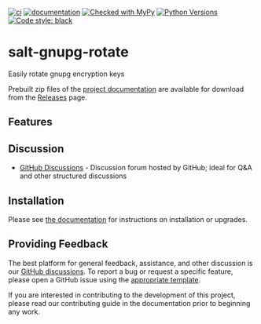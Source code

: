[![ci](https://github.com/raddessi/salt-gnupg-rotate/workflows/ci/badge.svg)](https://github.com/raddessi/salt-gnupg-rotate/actions?query=workflow%3Aci)
[![documentation](https://img.shields.io/badge/docs-sphinx%20furo-blue.svg?style=flat)](https://github.com/pradyunsg/furo)
[![Checked with MyPy](https://img.shields.io/badge/mypy-checked-blue.svg)](http://mypy-lang.org/)
[![Python Versions](https://img.shields.io/badge/python-3.10-blue.svg)](#salt-gnupg-rotate)
[![Code style: black](https://img.shields.io/badge/code%20style-black-000000.svg)](https://github.com/psf/black)
<!-- sphinx-include-starts-here -->
# salt-gnupg-rotate

Easily rotate gnupg encryption keys

<!-- Fill this in -->

Prebuilt zip files of the
[project documentation](https://github.com/raddessi/salt-gnupg-rotate/tree/main/docs)
are available for download from the
[Releases](https://github.com/raddessi/salt-gnupg-rotate/releases) page.

## Features

<!-- Fill this in -->


## Discussion

* [GitHub Discussions](https://github.com/raddessi/salt-gnupg-rotate/discussions) - Discussion forum hosted by GitHub; ideal for Q&A and other structured discussions

<!-- sphinx-include-stops-here -->
## Installation

Please see [the documentation](https://github.com/raddessi/salt-gnupg-rotate/releases) for
instructions on installation or upgrades.

## Providing Feedback

The best platform for general feedback, assistance, and other discussion is our
[GitHub discussions](https://github.com/raddessi/salt-gnupg-rotate/discussions).
To report a bug or request a specific feature, please open a GitHub issue using
the [appropriate template](https://github.com/raddessi/salt-gnupg-rotate/issues/new/choose).

If you are interested in contributing to the development of this project, please read
our contributing guide in the documentation prior to beginning any work.
